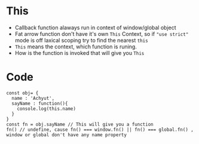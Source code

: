 # **This**   
- Callback function alaways run in context of window/global object  
- Fat arrow function don't have it's own `This` Context, so if `"use strict"` mode is off laxical 
scoping try to find the nearest `this`  
- `This` means the context, which function is runing.  
- How is the function is invoked that will give you `This`


# Code   

```
const obj= {
  name : 'Achyut',
  sayName : function(){
    console.log(this.name)
  }
}
const fn = obj.sayName // This will give you a function 
fn() // undefine, cause fn() === window.fn() || fn() === global.fn() , window or global don't have any name property 

```  

```

```


